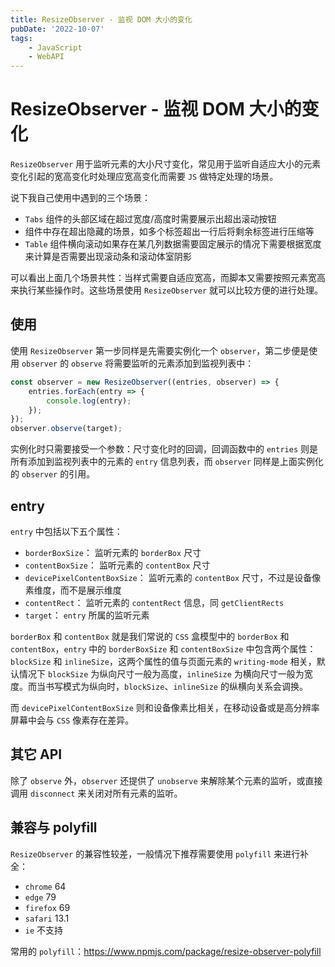 ```yaml
---
title: ResizeObserver - 监视 DOM 大小的变化
pubDate: '2022-10-07'
tags:
    - JavaScript
    - WebAPI
---
```


# ResizeObserver - 监视 DOM 大小的变化

`ResizeObserver` 用于监听元素的大小尺寸变化，常见用于监听自适应大小的元素变化引起的宽高变化时处理应宽高变化而需要 `JS` 做特定处理的场景。

说下我自己使用中遇到的三个场景：

-   `Tabs` 组件的头部区域在超过宽度/高度时需要展示出超出滚动按钮
-   组件中存在超出隐藏的场景，如多个标签超出一行后将剩余标签进行压缩等
-   `Table` 组件横向滚动如果存在某几列数据需要固定展示的情况下需要根据宽度来计算是否需要出现滚动条和滚动体室阴影

可以看出上面几个场景共性：当样式需要自适应宽高，而脚本又需要按照元素宽高来执行某些操作时。这些场景使用 `ResizeObserver` 就可以比较方便的进行处理。

## 使用

使用 `ResizeObserver` 第一步同样是先需要实例化一个 `observer`，第二步便是使用 `observer` 的 `observe` 将需要监听的元素添加到监视列表中：

```js
const observer = new ResizeObserver((entries, observer) => {
    entries.forEach(entry => {
        console.log(entry);
    });
});
observer.observe(target);
```

实例化时只需要接受一个参数：尺寸变化时的回调，回调函数中的 `entries` 则是所有添加到监视列表中的元素的 `entry` 信息列表，而 `observer` 同样是上面实例化的 `observer` 的引用。

## entry

`entry` 中包括以下五个属性：

-   `borderBoxSize`： 监听元素的 `borderBox` 尺寸
-   `contentBoxSize`： 监听元素的 `contentBox` 尺寸
-   `devicePixelContentBoxSize`： 监听元素的 `contentBox` 尺寸，不过是设备像素维度，而不是展示维度
-   `contentRect`： 监听元素的 `contentRect` 信息，同 `getClientRects`
-   `target`： `entry` 所属的监听元素

`borderBox` 和 `contentBox` 就是我们常说的 `CSS` 盒模型中的 `borderBox` 和 `contentBox`，`entry` 中的 `borderBoxSize` 和 `contentBoxSize` 中包含两个属性：`blockSize` 和 `inlineSize`，这两个属性的值与页面元素的 `writing-mode` 相关，默认情况下 `blockSize` 为纵向尺寸一般为高度，`inlineSize` 为横向尺寸一般为宽度。而当书写模式为纵向时，`blockSize`、`inlineSize` 的纵横向关系会调换。

而 `devicePixelContentBoxSize` 则和设备像素比相关，在移动设备或是高分辨率屏幕中会与 `CSS` 像素存在差异。

## 其它 API

除了 `observe` 外，`observer` 还提供了 `unobserve` 来解除某个元素的监听，或直接调用 `disconnect` 来关闭对所有元素的监听。

## 兼容与 polyfill

`ResizeObserver` 的兼容性较差，一般情况下推荐需要使用 `polyfill` 来进行补全：

-   `chrome` 64
-   `edge` 79
-   `firefox` 69
-   `safari` 13.1
-   `ie` 不支持

常用的 `polyfill`：https://www.npmjs.com/package/resize-observer-polyfill
